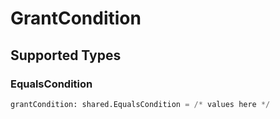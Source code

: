 # GrantCondition


## Supported Types

### EqualsCondition

```python
grantCondition: shared.EqualsCondition = /* values here */
```

